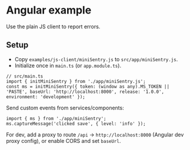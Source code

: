 # Angular example

Use the plain JS client to report errors.

## Setup

- Copy `examples/js-client/miniSentry.js` to `src/app/miniSentry.js`.
- Initialize once in `main.ts` (or `app.module.ts`).

```
// src/main.ts
import { initMiniSentry } from './app/miniSentry.js';
const ms = initMiniSentry({ token: (window as any).MS_TOKEN || 'PASTE', baseUrl: 'http://localhost:8000', release: '1.0.0', environment: 'development' });
```

Send custom events from services/components:

```
import { ms } from './app/miniSentry';
ms.captureMessage('clicked save', { level: 'info' });
```

For dev, add a proxy to route `/api` → `http://localhost:8000` (Angular dev proxy config), or enable CORS and set `baseUrl`.

